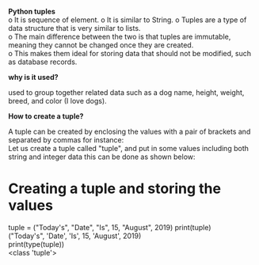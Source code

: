 **Python tuples**  
o It is sequence of element.
o It is similar to String.
o Tuples are a type of data structure that is very similar to lists.  
o The main difference between the two is that tuples are immutable, meaning they cannot be changed once they are created.  
o This makes them ideal for storing data that should not be modified, such as database records.  

**why is it used?**  

 used to group together related data such as a dog name, height, weight, breed, and color (I love dogs).
 
 **How to create a tuple?**  
 
A tuple can be created by enclosing the values with a pair of brackets and separated by commas for instance:  
Let us create a tuple called "tuple", and put in some values including both string and integer data this can be done as shown below:  


# Creating a tuple and storing the values  
tuple = ("Today's", "Date", "Is", 15, "August", 2019)
print(tuple)  
("Today's", 'Date', 'Is', 15, 'August', 2019)  
print(type(tuple))  
<class 'tuple'>
